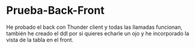 # Prueba-Back-Front

He probado el back con Thunder client y todas las llamadas funcionan, también he creado el ddl por si quieres echarle un ojo y he incorporado la vista de la tabla en el front. 
